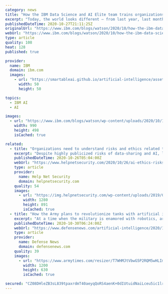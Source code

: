 ```yaml
---
category: news
title: "How the IBM Data Science and AI Elite team trains organizations to tackle data science faster"
excerpt: "Today, the world looks different — from last year, last month, and even yesterday. The ever-changing status of our surroundings brings new problems, and having the right skills becomes critical to adapting and innovating in the face of these challenges. However, according to The Quant Crunch report,"
publishedDateTime: 2020-10-27T21:11:25Z
originalUrl: "https://www.ibm.com/blogs/watson/2020/10/how-the-ibm-data-science-and-ai-elite-team-trains-organizations-to-tackle-data-science-faster/"
webUrl: "https://www.ibm.com/blogs/watson/2020/10/how-the-ibm-data-science-and-ai-elite-team-trains-organizations-to-tackle-data-science-faster/"
type: article
quality: 108
heat: 128
published: true

provider:
  name: IBM
  domain: ibm.com
  images:
    - url: "https://smartableai.github.io/artificial-intelligence/assets/images/organizations/ibm.com-50x50.jpg"
      width: 50
      height: 50

topics:
  - IBM AI
  - AI

images:
  - url: "https://www.ibm.com/blogs/watson/wp-content/uploads/2020/10/1320_Watson-blog-assets_Data-Scientist_Leadspace_Final-990x498.jpg"
    width: 990
    height: 498
    isCached: true

related:
  - title: "Organizations need to understand risks and ethics related to AI"
    excerpt: "Despite highly publicized risks of data-sharing and AI, leadership at many orgs are underestimating the ethics of the technologies they use."
    publishedDateTime: 2020-10-26T05:04:00Z
    webUrl: "https://www.helpnetsecurity.com/2020/10/26/ai-ethics-risks/"
    type: article
    provider:
      name: Help Net Security
      domain: helpnetsecurity.com
    quality: 54
    images:
      - url: "https://img.helpnetsecurity.com/wp-content/uploads/2019/07/09093904/ai2.jpg"
        width: 1280
        height: 891
        isCached: true
  - title: "How the Army plans to revolutionize tanks with artificial intelligence"
    excerpt: "At a time when the military is enamored with robotics, artificial intelligence and next generation networks, operating a tank relies entirely on manual inputs from highly trained operators. “Currently, tank crews use a very manual process to detect ..."
    publishedDateTime: 2020-10-30T06:24:00Z
    webUrl: "https://www.defensenews.com/artificial-intelligence/2020/10/29/how-the-army-plans-to-revolutionize-tanks-with-artificial-intelligence/"
    type: article
    provider:
      name: Defense News
      domain: defensenews.com
    quality: 39
    images:
      - url: "https://www.armytimes.com/resizer/T7WHMJtVbwG5P2RQM5wHLIm9GoY=/1200x630/filters:quality(100)/cloudfront-us-east-1.images.arcpublishing.com/mco/MW6AKBSUTVCKDP66O7JV4YUYTY.jpg"
        width: 1200
        height: 630
        isCached: true

secured: "CZ08DHleZB3sL839tpaxrdmT40aeyqQoRS4aenK+0dIUtuidNaiLceu5ic1lr4KBVahvwEfwDRCH6QTpADXEsXq38TpdvrfCG3V3fiL6tx3mdfZvOaqA+3jViXDVy5xGIpBnyUAW3ztBPIfcQ0OAgoF2DdGmxUQLrt5Deqr4yjPpM7qoWpSi6b7bZiYUCbSd1EXr0DXVSoXo3LkZvce9esWwNC9q2yzftg2JBSjAs0aHnHzUL8WAeD0OMUCz2nl/9N35NdJXw6GSwfmBSIsR7oxB83X44j2c9tvVFIvba5lyMkcovvkrq3tTUs4Kd4NIg6edhF+88h7U7/ZAxxD4VPW4OD00v7mSwDSK0QTbVvE=;9gmTRb3DGpFF1etchG2Kqw=="
---
```


